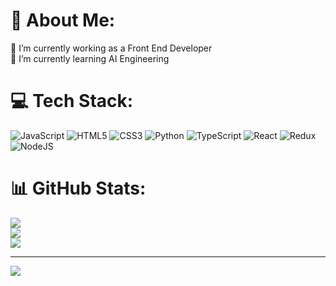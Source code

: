# 💫 About Me:
🔭 I’m currently working as a Front End Developer<br>🌱 I’m currently learning AI Engineering<br>


# 💻 Tech Stack:
![JavaScript](https://img.shields.io/badge/javascript-%23323330.svg?style=for-the-badge&logo=javascript&logoColor=%23F7DF1E) ![HTML5](https://img.shields.io/badge/html5-%23E34F26.svg?style=for-the-badge&logo=html5&logoColor=white) ![CSS3](https://img.shields.io/badge/css3-%231572B6.svg?style=for-the-badge&logo=css3&logoColor=white) ![Python](https://img.shields.io/badge/python-3670A0?style=for-the-badge&logo=python&logoColor=ffdd54) ![TypeScript](https://img.shields.io/badge/typescript-%23007ACC.svg?style=for-the-badge&logo=typescript&logoColor=white) ![React](https://img.shields.io/badge/react-%2320232a.svg?style=for-the-badge&logo=react&logoColor=%2361DAFB) ![Redux](https://img.shields.io/badge/redux-%23593d88.svg?style=for-the-badge&logo=redux&logoColor=white) ![NodeJS](https://img.shields.io/badge/node.js-6DA55F?style=for-the-badge&logo=node.js&logoColor=white)
# 📊 GitHub Stats:
![](https://github-readme-stats.vercel.app/api?username=Riptide-AI&theme=dark&hide_border=false&include_all_commits=false&count_private=false)<br/>
![](https://github-readme-streak-stats.herokuapp.com/?user=Riptide-AI&theme=dark&hide_border=false)<br/>
![](https://github-readme-stats.vercel.app/api/top-langs/?username=Riptide-AI&theme=dark&hide_border=false&include_all_commits=false&count_private=false&layout=compact)

---
[![](https://visitcount.itsvg.in/api?id=Riptide-AI&icon=1&color=8)](https://visitcount.itsvg.in)

<!-- Proudly created with GPRM ( https://gprm.itsvg.in ) -->
